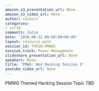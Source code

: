 ```yaml
---
amazon_s3_presentation_url: None
amazon_s3_video_url: None
author: connect
categories:
- yvr18
comments: false
date: '2018-08-22 09:00:00+00:00'
layout: resource-post
session_id: YVR18-PMW05
session_track: Power Management
slideshare_presentation_url: None
speakers: None
title: 'PMWG: Wed Hacking Session 5'
youtube_video_url: None
---
```


PMWG Themed Hacking Session Topic TBD